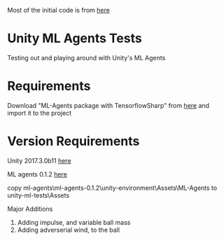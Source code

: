 Most of the initial code is from [here](https://github.com/kentoids/unity-ml-tests) 
# Unity ML Agents Tests
Testing out and playing around with Unity's ML Agents

# Requirements
Download "ML-Agents package with TensorflowSharp" from [here](https://github.com/Unity-Technologies/ml-agents/blob/master/docs/Making-a-new-Unity-Environment.md)
 and import it to the project
 
 
 
  
# Version Requirements 
Unity 2017.3.0b11 [here](https://unity3d.com/unity/beta/unity2017.3.0b11)
 
ML agents 0.1.2 [here](https://github.com/Unity-Technologies/ml-agents/releases/tag/0.1.2)
 
copy ml-agents\ml-agents-0.1.2\unity-environment\Assets\ML-Agents to unity-ml-tests\Assets


Major Additions

1. Adding impulse, and variable ball mass
2. Adding adverserial wind, to the ball